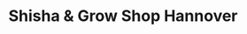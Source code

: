 ---
title: "Shisha & Grow Shop Hannover"
url: /hannover/shisha-und-grow-shop-hannover/
shop: Hanf
---